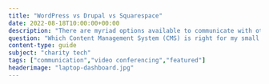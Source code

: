 ```yaml
---
title: "WordPress vs Drupal vs Squarespace"
date: 2022-08-18T10:00:00+00:00
description: "There are myriad options available to communicate with others - one on one or in a group. Here I go over some of the options."
question: "Which Content Management System (CMS) is right for my small organisation?"
content-type: guide
subject: "charity tech"
tags: ["communication","video conferencing","featured"]
headerimage: "laptop-dashboard.jpg"
---
```


